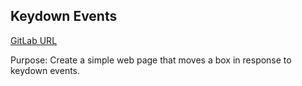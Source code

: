 ## Keydown Events
[GitLab URL]()

Purpose: Create a simple web page that moves a box in response to keydown events.

